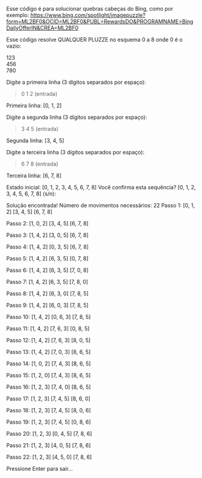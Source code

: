 Esse código é para solucionar quebras cabeças do Bing, como por exemplo: https://www.bing.com/spotlight/imagepuzzle?form=ML2BF0&OCID=ML2BF0&PUBL=RewardsDO&PROGRAMNAME=BingDailyOfferIN&CREA=ML2BF0

Esse código resolve QUALQUER PLUZZE no esquema 0 a 8 onde 0 é o vazio:

123 <br>
456 <br>
780 <br>

Digite a primeira linha (3 dígitos separados por espaço):
> 0 1 2 (entrada)
> 
Primeira linha: [0, 1, 2]
> 
Digite a segunda linha (3 dígitos separados por espaço):
> 3 4 5 (entrada)
> 
Segunda linha: [3, 4, 5]
> 
Digite a terceira linha (3 dígitos separados por espaço):
> 6 7 8 (entrada)
> 
Terceira linha: [6, 7, 8]
> 
Estado inicial: [0, 1, 2, 3, 4, 5, 6, 7, 8]
Você confirma esta sequência? [0, 1, 2, 3, 4, 5, 6, 7, 8] (s/n):

Solução encontrada! Número de movimentos necessários: 22
Passo 1:
[0, 1, 2]
[3, 4, 5]
[6, 7, 8]

Passo 2:
[1, 0, 2]
[3, 4, 5]
[6, 7, 8]

Passo 3:
[1, 4, 2]
[3, 0, 5]
[6, 7, 8]

Passo 4:
[1, 4, 2]
[0, 3, 5]
[6, 7, 8]

Passo 5:
[1, 4, 2]
[6, 3, 5]
[0, 7, 8]

Passo 6:
[1, 4, 2]
[6, 3, 5]
[7, 0, 8]

Passo 7:
[1, 4, 2]
[6, 3, 5]
[7, 8, 0]

Passo 8:
[1, 4, 2]
[6, 3, 0]
[7, 8, 5]

Passo 9:
[1, 4, 2]
[6, 0, 3]
[7, 8, 5]

Passo 10:
[1, 4, 2]
[0, 6, 3]
[7, 8, 5]

Passo 11:
[1, 4, 2]
[7, 6, 3]
[0, 8, 5]

Passo 12:
[1, 4, 2]
[7, 6, 3]
[8, 0, 5]

Passo 13:
[1, 4, 2]
[7, 0, 3]
[8, 6, 5]

Passo 14:
[1, 0, 2]
[7, 4, 3]
[8, 6, 5]

Passo 15:
[1, 2, 0]
[7, 4, 3]
[8, 6, 5]

Passo 16:
[1, 2, 3]
[7, 4, 0]
[8, 6, 5]

Passo 17:
[1, 2, 3]
[7, 4, 5]
[8, 6, 0]

Passo 18:
[1, 2, 3]
[7, 4, 5]
[8, 0, 6]

Passo 19:
[1, 2, 3]
[7, 4, 5]
[0, 8, 6]

Passo 20:
[1, 2, 3]
[0, 4, 5]
[7, 8, 6]

Passo 21:
[1, 2, 3]
[4, 0, 5]
[7, 8, 6]

Passo 22:
[1, 2, 3]
[4, 5, 0]
[7, 8, 6]

Pressione Enter para sair...
